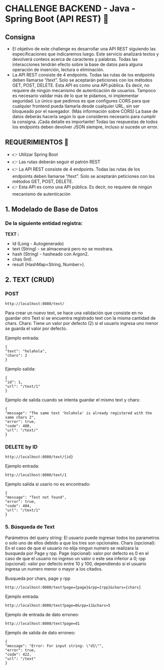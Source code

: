 # CHALLENGE BACKEND - Java - Spring Boot (API REST) 🚀

## Consigna
- El objetivo de este challenge es desarrollar una API REST siguiendo las especificaciones que
indicaremos luego. Este servicio analizará textos y devolverá conteos acerca de caracteres y
palabras. Todas las interacciones tendrán efecto sobre la base de datos para alguna operación
de inserción, lectura o eliminación.
- La API REST consiste de 4 endpoints. Todas las rutas de los endpoints deben llamarse “/text”.
Solo se aceptarán peticiones con los métodos GET, POST, DELETE.
Esta API es como una API pública. Es decir, no requiere de ningún mecanismo de autenticación
de usuarios. Tampoco es necesario validar más de lo que te pidamos, ni implementar seguridad.
Lo único que pedimos es que configures CORS para que cualquier frontend pueda llamarla
desde cualquier URL, sin ser bloqueado por el navegador. (Más información sobre CORS)
La base de datos deberás hacerla según lo que consideres necesario para cumplir la consigna.
¡Cada detalle es importante! Todas las respuestas de todos los endpoints deben devolver JSON
siempre, incluso si sucede un error.

## REQUERIMIENTOS 📖

- 👉 Utilizar Spring Boot
- 👉 Las rutas deberán seguir el patrón REST
- 👉 La API REST consiste de 4 endpoints. Todas las rutas de los endpoints deben llamarse “/text”.
  Solo se aceptarán peticiones con los métodos GET, POST, DELETE.
- 👉 Esta API es como una API pública. Es decir, no requiere de ningún mecanismo de autenticación

## 1. Modelado de Base de Datos
### De la siguiente entidad registra:
**TEXT :**
- Id (Long - Autogenerado)
- text (String) - se almacenará pero no se mostrara.
- hash (String) - hasheado con Argon2.
- chas (Int).
- result (HashMap<String, Number>).


## 2. TEXT (CRUD)

### POST
	http://localhost:8080/text/


Para crear un nuevo text, se hace una validación que consiste en no guardar otro Text si se encuentra registrado text con la misma cantidad de chars.
Chars: Tiene un valor por defecto (2) si el usuario ingresa uno menor se guarda el valor por defecto.

Ejemplo entrada:

    {
    "text": "holahola",
    "chars": 2
    }

Ejemplo salida:

    {
    "id": 1,
    "url": "/text/1"
    }

Ejemplo de salida cuando se intenta guardar el mismo text y chars:

    {
    "message": "The same text 'holahola' is already registered with the same chars 2",
    "error": true,
    "code": 400,
    "url": "/text/"
    }


### DELETE by ID

	http://localhost:8080/text/{id}

Ejemplo entrada:

    http://localhost:8080/text/1

Ejemplo salida si usario no es encontrado:

    {
    "message": "Text not found",
    "error": true,
    "code": 404,
    "url": "/text/1"
    }


### 5. Búsqueda de Text

Parámetros del query string:
El usuario puede ingresar todos los parametros o solo uno de ellos debido a que los tres son opcionales.
Chars (opcional): En el caso de que el usuario no elija ningun numero se realizara la busqueda por Page y rpp.
Page (opcional): valor por defecto es 0 en el caso de que el usuario no ingreso un valor o este sea inferior a 0;
rpp (opcional): valor por defecto entre 10 y 100, dependiendo si el usuario ingresa un numero menor o mayor a los citados.


Busqueda por chars, page y rpp

    http://localhost:8080/text?page={page}&rpp={rpp}&chars={chars}

Ejemplo entrada:

    http://localhost:8080/text?page=0&rpp=11&chars=5

Ejemplo de entrada de dato erroneo:

    http://localhost:8080/text?page=d1

Ejemplo de salida de dato erroneo:

    {
    "message": "Error: For input string: \"d1\"",
    "error": true,
    "code": 422,
    "url": "/text"
    }